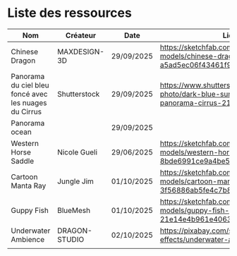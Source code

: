 # Liste des ressources

| Nom | Créateur | Date | Lien | License |
| -- | -- | -- | -- | -- |
| Chinese Dragon | MAXDESIGN-3D | 29/09/2025 | https://sketchfab.com/3d-models/chinese-dragon-a5ad5ec06f43461f95bb93e95fe7553b | CC Attribution |
| Panorama du ciel bleu foncé avec les nuages du Cirrus | Shutterstock | 29/09/2025 | https://www.shutterstock.com/fr/image-photo/dark-blue-sunset-sky-panorama-cirrus-2104178486 |  |
| Panorama ocean | | 29/09/2025 | | |
| Western Horse Saddle | Nicole Gueli | 29/06/2025 | https://sketchfab.com/3d-models/western-horse-saddle-8bde6991ce9a4be5994499df9aa0dc89 | CC Attribution |
| Cartoon Manta Ray | Jungle Jim | 01/10/2025 | https://sketchfab.com/3d-models/cartoon-manta-ray-animated-3f56886ab5fe4c7b8b151ea0974bf5b3 | CC Attribution |
| Guppy Fish | BlueMesh | 01/10/2025 | https://sketchfab.com/3d-models/guppy-fish-21e14e4b961e406385539f79eacdb1dc | CC Attribution |
| Underwater Ambience | DRAGON-STUDIO | 02/10/2025 | https://pixabay.com/sound-effects/underwater-ambience-376890/ | Content License |
| |
